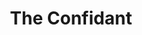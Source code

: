 ---
title:          "The Confidant"
genre:          "ancient"
chinesetitle:   "大太監"
previoustitle:  "The Big Eunuch"
episodes:       "33"
producer:       "Marco Law"
broadcaststart: 2012-11-04
broadcastend:   2012-12-15
website:        "http://programme.tvb.com/drama/theconfidant/"
starring:       "Wayne Lai, Michelle Yim, Maggie Siu, Raymond Wong, Aimee Chan, Raymond Cho, Nancy Wu, Natalie Tong, Power Chan, Edwin Siu"
synopsis:       "<strong>Lee Lin-Yin</strong> (<em>Wayne Lai</em>) and <strong>On Tak Hoi</strong> (<em>Raymond Cho</em>) came from poor families and were sold to become palace eunuchs at a young age. The two later become apprentices of senior eunuch <strong>Lau Dor-San</strong> (<em>King Sir</em>) and developed a deep brotherly relationship. Both became important high ranked officials for <strong>Empress Dowager Cixi</strong> (<em>Michelle Yim</em>). Unfortunately, Tak Hoi had a heart of greed and eventually his relationship with the careful Lin Yin started drifting apart. Chan Fuk (<em>Elliot Ngok</em>) is the head of the eununchs, but he saw he was losing his authority because Lin Yin and Tak Hoi won the Empress' favor. He started plotting against the two, but Lin Yin was fortunate to have palace maid <strong>Sin Yung</strong> (<em>Nancy Wu</em>) and the eunuch pharmacist, <strong>Yiu Seung-Hei</strong>'s (<em>Raymond Wong</em>) assistance. Meanwhile, it's time for <strong>Emperor Tongzi</strong> (<em>Oscar Leung</em>) to choose his empress, which worried <strong>Empress Dowager Ci'an</strong> (<em>Maggie Siu</em>) that Cixi may get even more powerful. She joins forces with the Grand Prince (<em>KK Cheung</em>) to drive Cixi into an isolated and helpless position."
fullname:       "Sok Cheuk Lok Yuen"
altname:        "Imperial Consort Yuen"
identity:       "Bin (Qing-style imperial consort)"
appearance:     "1-5"
personality:    "Consort Yuen fairly metes out gratitude and grudge, she treats her servants with courtesy, but has been harboring hard feelings for her enemy, Empress Dowager Cixi (<em>Michelle Yim</em>), all along."
background:     "Consort Yuen is a consort of Emperor Xianfeng. Unfortunately, Xianfeng had too many consorts and Consort Yuen was neglected. Feeling lonely in the palace, she frequently hung around in Bureau of Peace and Prosperity and was attracted by the young male opera performer Yuk Chun (<em>Vin Choi</em>). The two fell in love and got into an illicit affair. Later she discovered that she got pregnant. Upon learning of her pregnancy, Yuk Chun unexpectedly left her. Disheartened by this, Consort Yuen had no choice but to give birth to her son and declared he was Xianfeng's. When the baby was born, Cixi finds out that the baby isn't Xianfeng's biological child. She ordered people to take away Consort Yuen's son and had him killed. Consort Yuen was put in the cold palace thereafter."
happenings:     "Having a peaceful and dull life in the Palace of Great Benevolence, Consort Yuen treats her group of eunuchs and maids like family and lives together harmoniously. Among them, she has the most profound connection with Li Lin-Yin (<em>Wayne Lai</em>). Over the years, Cixi would order an eunuch to reprimand Consort Yuen during the festive. However, Lin Yin and the others do not know at all what she has committed to deserve this. Consort Yuen never has any desires. However, when she hears that Cixi announced that all consorts of the emperor will be allowed to leave the palace, and herself being the only one to die of old age in the Forbidden Palace, she feels that life is dreary and hence decides to hang herself..."
image:          yes
---